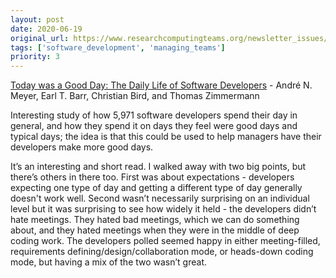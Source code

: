 ```yaml
---
layout: post
date: 2020-06-19
original_url: https://www.researchcomputingteams.org/newsletter_issues/0029
tags: ['software_development', 'managing_teams']
priority: 3
---
```


<!-- markdownlint-disable MD033 -->
<!-- markdownlint-disable MD041 -->
<!-- markdownlint-disable MD049 -->

[Today was a Good Day: The Daily Life of Software Developers](https://www.microsoft.com/en-us/research/uploads/prod/2019/04/devtime-preprint-TSE19.pdf) - André N. Meyer, Earl T. Barr, Christian Bird, and Thomas Zimmermann

Interesting study of how 5,971 software developers spend their day in general, and how they spend it on days they feel were good days and typical days; the idea is that this could be used to help managers have their developers make more good days.

It’s an interesting and short read.  I walked away with two big points, but there’s others in there too.   First was about expectations - developers expecting one type of day and getting a different type of day generally doesn't work well.  Second wasn’t necessarily surprising on an individual level but it was surprising to see how widely it held - the developers didn’t hate meetings.  They hated bad meetings, which we can do something about, and they hated meetings when they were in the middle of deep coding work.   The developers polled seemed happy in either meeting-filled, requirements defining/design/collaboration mode, or heads-down coding mode, but having a mix of the two wasn’t great.

